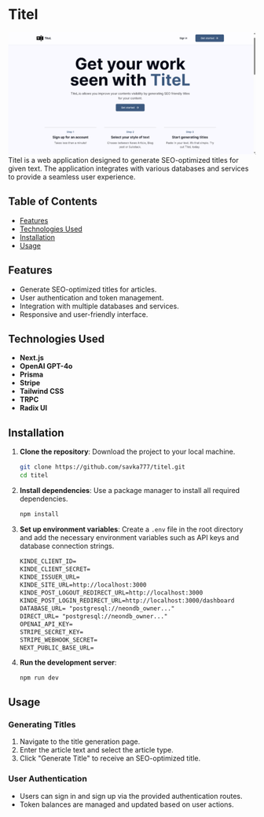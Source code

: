 # Titel
![App Screenshot](./public/landingpagedemo.png)
Titel is a web application designed to generate SEO-optimized titles for given text. The application integrates with various databases and services to provide a seamless user experience.

## Table of Contents

- [Features](#features)
- [Technologies Used](#technologies-used)
- [Installation](#installation)
- [Usage](#usage)

## Features

- Generate SEO-optimized titles for articles.
- User authentication and token management.
- Integration with multiple databases and services.
- Responsive and user-friendly interface.

## Technologies Used

- **Next.js**
- **OpenAI GPT-4o**
- **Prisma**
- **Stripe**
- **Tailwind CSS**
- **TRPC**
- **Radix UI**

## Installation

1. **Clone the repository**: Download the project to your local machine.

    ```bash
    git clone https://github.com/savka777/titel.git
    cd titel
    ```

2. **Install dependencies**: Use a package manager to install all required dependencies.

    ```bash
    npm install
    ```
3. **Set up environment variables**: Create a `.env` file in the root directory and add the necessary environment variables such as API keys and database connection strings.

    ```env
    KINDE_CLIENT_ID=
    KINDE_CLIENT_SECRET=
    KINDE_ISSUER_URL=
    KINDE_SITE_URL=http://localhost:3000
    KINDE_POST_LOGOUT_REDIRECT_URL=http://localhost:3000
    KINDE_POST_LOGIN_REDIRECT_URL=http://localhost:3000/dashboard
    DATABASE_URL= "postgresql://neondb_owner..."
    DIRECT_URL= "postgresql://neondb_owner..."
    OPENAI_API_KEY=
    STRIPE_SECRET_KEY=
    STRIPE_WEBHOOK_SECRET=
    NEXT_PUBLIC_BASE_URL=
    ```

4. **Run the development server**: 

    ```bash
    npm run dev
    ```

## Usage

### Generating Titles

1. Navigate to the title generation page.
2. Enter the article text and select the article type.
3. Click "Generate Title" to receive an SEO-optimized title.

### User Authentication

- Users can sign in and sign up via the provided authentication routes.
- Token balances are managed and updated based on user actions.
